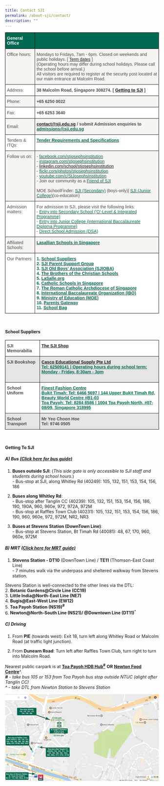 ```yaml
---
title: Contact SJI
permalink: /about-sji/contact/
description: ""
---
```






<style type="text/css">
.tg  {border-collapse:collapse;border-spacing:0;}
.tg td{border-color:black;border-style:solid;border-width:1px;font-family:Arial, sans-serif;font-size:14px;
  overflow:hidden;padding:10px 5px;word-break:normal;}
.tg th{border-color:black;border-style:solid;border-width:1px;font-family:Arial, sans-serif;font-size:14px;
  font-weight:normal;overflow:hidden;padding:10px 5px;word-break:normal;}
.tg .tg-mku2{background-color:#F6F5F2;color:#4C4B4B;text-align:left;vertical-align:top}
.tg .tg-gdnd{background-color:#FFF;color:#4C4B4B;text-align:left;vertical-align:middle}
.tg .tg-9gpo{background-color:#FFF;color:#006A51;font-weight:bold;text-align:left;vertical-align:top}
.tg .tg-gy1k{background-color:#FFF;color:#4C4B4B;font-weight:bold;text-align:left;vertical-align:top}
.tg .tg-p7k1{background-color:#006A51;color:#4C4B4B;font-weight:bold;text-align:center;vertical-align:middle}
.tg .tg-3uni{background-color:#006A51;color:#FFF;font-weight:bold;text-align:left;vertical-align:top}
.tg .tg-ryqi{background-color:#F6F5F2;color:#4C4B4B;text-align:left;vertical-align:middle}
.tg .tg-xtjr{background-color:#F6F5F2;color:#4C4B4B;font-weight:bold;text-align:left;vertical-align:top}
.tg .tg-5avn{background-color:#F6F5F2;color:#006A51;font-weight:bold;text-align:left;vertical-align:top}
.tg .tg-xd5l{background-color:#FFF;color:#4C4B4B;text-align:left;vertical-align:top}
</style>
<table class="tg">
<thead>
  <tr>
    <th class="tg-3uni">General Office</th>
    <th class="tg-p7k1"></th>
  </tr>
</thead>
<tbody>
  <tr>
    <td class="tg-mku2"><span style="color:#4C4B4B">Office hours:</span></td>
    <td class="tg-mku2"><span style="color:#4C4B4B">Mondays to Fridays, 7am - 6pm. Closed on weekends and public holidays. [</span> <a href="/community/students/terms-n-holidays">Term dates</a> <span style="color:#4C4B4B">]</span><br><span style="color:#4C4B4B">(Operating hours may differ during school holidays. Please call the school before arrival.)</span><br><span style="color:#4C4B4B">All visitors are required to register at the security post located at our main entrance at Malcolm Road.</span></td>
  </tr>
  <tr>
    <td class="tg-gdnd"><span style="color:#4C4B4B">Address:</span></td>
    <td class="tg-gy1k">38 Malcolm Road, Singapore 308274. <span style="color:#4C4B4B">[</span> <a href="#_ptoh_78094">Getting to SJI</a> <span style="color:#4C4B4B">]</span></td>
  </tr>
  <tr>
    <td class="tg-ryqi"><span style="color:#4C4B4B">Phone:</span></td>
    <td class="tg-xtjr">+65 6250 0022</td>
  </tr>
  <tr>
    <td class="tg-gdnd"><span style="color:#4C4B4B">Fax:</span></td>
    <td class="tg-gy1k">+65 6253 3640</td>
  </tr>
  <tr>
    <td class="tg-ryqi"><span style="color:#4C4B4B">Email:</span></td>
    <td class="tg-5avn"><a href="mailto:contact@sji.edu.sg">contact@sji.edu.sg</a> <span style="color:#4C4B4B">/ submit Admission enquiries to</span> <a href="mailto:admissions@sji.edu.sg"><span style="text-decoration:none;color:#006A51">admissions@sji.edu.sg</span></a></td>
  </tr>
  <tr>
    <td class="tg-gdnd"><span style="color:#4C4B4B">Tenders &amp; ITQs:</span></td>
    <td class="tg-9gpo"><a href="https://tenders.sji.edu.sg/"><span style="text-decoration:none;color:#006A51">Tender Requirements and Specifications</span></a></td>
  </tr>
  <tr>
    <td class="tg-mku2"><span style="color:#4C4B4B">Follow us on:</span></td>
    <td class="tg-mku2">- <a href="https://www.facebook.com/stjosephsinstitution/" target="_blank" rel="noopener noreferrer"><span style="text-decoration:none;color:#006A51">facebook.com/stjosephsinstitution</span></a><br>- <a href="https://www.instagram.com/stjosephsinstitution/" target="_blank" rel="noopener noreferrer"><span style="text-decoration:none;color:#006A51">instagram.com/stjosephsinstitution</span></a><br>- <a href="https://www.linkedin.com/school/stjosephsinstitution" target="_blank" rel="noopener noreferrer">linkedin.com/school/stjosephsinstitution</a><br>- <a href="https://www.flickr.com/photos/stjosephsinstitution/" target="_blank" rel="noopener noreferrer"><span style="text-decoration:none;color:#006A51">flickr.com/photos/stjosephsinstitution</span></a><br>- <a href="https://www.youtube.com/c/StJosephsInstitution" target="_blank" rel="noopener noreferrer"><span style="text-decoration:none;color:#006A51">youtube.com/c/StJosephsInstitution</span></a><br>- Join our community as a <a href="/community/friends-of-sji" target="_blank" rel="noopener noreferrer"><span style="text-decoration:none;color:#006A51">Friend of SJI</span></a><br><br>MOE SchoolFinder: <a href="https://www.moe.gov.sg/schoolfinder/schooldetail?schoolname=st-josephs-institution-secondary" target="_blank" rel="noopener noreferrer"><span style="text-decoration:none;color:#006A51">SJI (Secondary)</span></a> <span style="color:#4C4B4B">(boys-only)|</span> <a href="https://www.moe.gov.sg/schoolfinder/schooldetail?schoolname=st-josephs-institution-junior-college" target="_blank" rel="noopener noreferrer"><span style="text-decoration:none;color:#006A51">SJI (Junior College)</span></a><span style="color:#4C4B4B">(co-education)</span></td>
  </tr>
  <tr>
    <td class="tg-xd5l"><span style="color:#4C4B4B">Admission matters:</span></td>
    <td class="tg-gdnd"><span style="color:#4C4B4B">For admission to SJI, please visit the following links:</span><br>- <a href="/admission/o-level-n-integrated-programme" target="_blank" rel="noopener noreferrer"><span style="text-decoration:none;color:#006A51">Entry into Secondary School ('O'-Level &amp; Integrated Programme)</span></a><br>- <a href="/admission/international-baccalaureate-diploma-programme" target="_blank" rel="noopener noreferrer"><span style="text-decoration:none;color:#006A51">Entry into Junior College (International Baccalaureate Diploma Programme)</span></a><br>- <a href="/admission/dsa-at-sji" target="_blank" rel="noopener noreferrer"><span style="text-decoration:none;color:#006A51">Direct School Admission (DSA)</span></a></td>
  </tr>
  <tr>
    <td class="tg-ryqi"><span style="color:#4C4B4B">Affiliated Schools:</span></td>
    <td class="tg-5avn"><a href="/about-sji/the-de-la-salle-brothers/lasallian-schools"><span style="text-decoration:none;color:#006A51">Lasallian Schools in Singapore</span></a></td>
  </tr>
  <tr>
    <td class="tg-xd5l"><span style="color:#4C4B4B">Our Partners:</span></td>
    <td class="tg-9gpo">1. <a href="#_ptoh_92827" target="_blank" rel="noopener noreferrer"><span style="text-decoration:none;color:#006A51">School Suppliers</span></a><br>2. <a href="/community/parents/join-sji-psg" target="_blank" rel="noopener noreferrer"><span style="text-decoration:none;color:#006A51">SJI Parent Support Group</span></a><br>3. <a href="http://www.sjioba.org/" target="_blank" rel="noopener noreferrer"><span style="text-decoration:none;color:#006A51">SJI Old Boys' Association (SJIOBA)</span></a><br>4. <a href="/about-sji/the-de-la-salle-brothers" target="_blank" rel="noopener noreferrer"><span style="text-decoration:none;color:#006A51">The Brothers of the Christian Schools</span></a><br>5. <a href="https://www.lasalle.org/en/" target="_blank" rel="noopener noreferrer"><span style="text-decoration:none;color:#006A51">LaSalle.org</span></a><br>6. <a href="http://accs.sg/directory/" target="_blank" rel="noopener noreferrer"><span style="text-decoration:none;color:#006A51">Catholic Schools in Singapore</span></a><br>7. <a href="https://www.catholic.sg/" target="_blank" rel="noopener noreferrer"><span style="text-decoration:none;color:#006A51">The Roman Catholic Archdiocese of Singapore</span></a><br>8. <a href="https://www.ibo.org/programmes/diploma-programme" target="_blank" rel="noopener noreferrer"><span style="text-decoration:none;color:#006A51">International Baccalaureate Organization (IBO)</span></a><br>9. <a href="http://www.moe.gov.sg/" target="_blank" rel="noopener noreferrer"><span style="text-decoration:none;color:#006A51">Ministry of Education (MOE)</span></a><br>10. <a href="https://pg.moe.edu.sg/" target="_blank" rel="noopener noreferrer"><span style="text-decoration:none;color:#006A51">Parents Gateway</span></a><br>11. <a href="http://schoolbag.sg/" target="_blank" rel="noopener noreferrer"><span style="text-decoration:none;color:#006A51">School Bag</span></a></td>
  </tr>
</tbody>
</table>

<br>


<h4 id="_ptoh_92827">School Suppliers</h4>


<style type="text/css">
.tg  {border-collapse:collapse;border-spacing:0;}
.tg td{border-color:black;border-style:solid;border-width:1px;font-family:Arial, sans-serif;font-size:14px;
  overflow:hidden;padding:10px 5px;word-break:normal;}
.tg th{border-color:black;border-style:solid;border-width:1px;font-family:Arial, sans-serif;font-size:14px;
  font-weight:normal;overflow:hidden;padding:10px 5px;word-break:normal;}
.tg .tg-gy1k{background-color:#FFF;color:#4C4B4B;font-weight:bold;text-align:left;vertical-align:top}
.tg .tg-9eea{background-color:#E5E5E5;color:#006A51;font-weight:bold;text-align:left;text-decoration:underline;vertical-align:top}
.tg .tg-9d42{background-color:#FFF;color:#006A51;font-weight:bold;text-align:left;text-decoration:underline;vertical-align:top}
.tg .tg-p82s{background-color:#E5E5E5;color:#4C4B4B;font-weight:bold;text-align:left;vertical-align:top}
</style>
<table class="tg">
<thead>
  <tr>
    <th class="tg-gy1k">SJI Memorabilia</th>
    <th class="tg-9d42"><a href="/about-sji/sji-shop">The SJI Shop</a></th>
  </tr>
</thead>
<tbody>
  <tr>
    <td class="tg-p82s">SJI Bookshop</td>
    <td class="tg-9eea"><a href="https://cascoedusupply.com.sg/contact-us">Casco Educational Supply Pte Ltd</a><br>Tel: 62509141 | Operating hours during school term: Monday - Friday, 8:30am - 3pm<br><br></td>
  </tr>
  <tr>
    <td class="tg-gy1k">School Uniform</td>
    <td class="tg-9d42"><a href="https://finestuniform.com/collections/st-josephs-institution"><span style="text-decoration:none;color:#006A51">Finest Fashion Centre</span></a><br>Bukit Timah: Tel: 6466 5697 | 144 Upper Bukit Timah Rd, Beauty World Centre #B1-03<br>Toa Payoh: Tel: 8284 8586 | 1004 Toa Payoh North, #07-08/09, Singapore 318995</td>
  </tr>
  <tr>
    <td class="tg-p82s">School Transport</td>
    <td class="tg-p82s">Mr Yeo Choon Hoe<br>Tel: 9746 0505</td>
  </tr>
</tbody>
</table>

<br>

<h4 id="_ptoh_78094">Getting To SJI</h4>


<h5 id="a-bus-click-here-for-bus-guide">A) Bus <a href="https://www.lta.gov.sg/content/ltagov/en/map/bus.html#">(Click here for bus guide)</a></h5>


1.  **Buses outside SJI**: (_This side gate is only accessible to SJI staff and students during school hours._)  
    \- Bus-stop at SJI, along Whitley Rd (40249): 105, 132, 151, 153, 154, 156, 186
  
3.  **Buses along Whitley Rd**:  
    \- Bus-stop after Tanglin CC (40239): 105, 132, 151, 153, 154, 156, 186, 190, 190A, 960, 960e, 972, 972A, 972M  
    \- Bus-stop at Raffles Town Club (40231): 105, 132, 151, 153, 154, 156, 186, 190, 960, 960e, 972, 972M, NR2, NR3
  
5.  **Buses at Stevens Station (DownTown Line)**:  
    \- Bus-stop at Stevens Station, Bt Timah Rd (40081): 48, 67, 170, 960, 960e, 972M

  

<h5 id="b-mrt-click-here-for-mrt-guide">B) MRT <a href="https://www.lta.gov.sg/content/ltagov/en/map/train.html">(Click here for MRT guide)</a></h5>


1.  **Stevens Station - DT10** (DownTown Line) / **TE11** (Thomson-East Coast Line)  
    \- 7 minutes walk via the underpass and sheltered walkway from Stevens station.
  
Stevens Station is well-connected to the other lines via the DTL:<br>
2.  **Botanic Gardens@Circle Line (CC19)** <br>
3.  **Little India@North-East Line (NE7)** <br>
4.  **Bugis@East-West Line (EW12)** <br>
5.  <strong>Toa Payoh Station (NS19)<sup>#</sup></strong> <br>
6.  <strong>Newton@North-South Line (NS21)/ @Downtown Line (DT11)<sup>^</sup></strong>

  

<h5 id="c-driving"><strong>C) Driving</strong></h5>


1.  From **PIE** (towards west): Exit 18, turn left along Whitley Road or Malcolm Road (at traffic light junction).
  
2.  From **Dunearn Road**: Turn left after Raffles Town Club, turn right to turn into Malcolm Road.

  
Nearest public carpark is at <strong><u>Toa Payoh HDB Hub<sup>#</sup></u></strong> **OR** <strong><u>Newton Food Centre</u></strong>^.  
_**#** \- take bus 105 or 153 from Toa Payoh bus stop outside NTUC (alight after Tanglin CC)  
**^** \- take DTL from Newton Station to Stevens Station_

![Getting to SJI](/images/38MalcolmRoadpublictransport.jpeg)